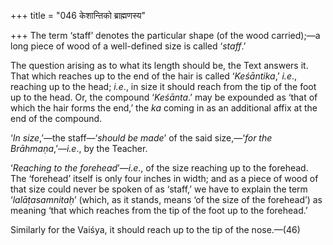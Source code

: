 +++
title = "046 केशान्तिको ब्राह्मणस्य"

+++
The term ‘staff’ denotes the particular shape (of the wood carried);—a
long piece of wood of a well-defined size is called ‘*staff*.’

The question arising as to what its length should be, the Text answers
it. That which reaches up to the end of the hair is called
‘*Keśāntika*,’ *i.e*., reaching up to the head; *i.e*., in size it
should reach from the tip of the foot up to the head. Or, the compound
‘*Keśānta*.’ may be expounded as ‘that of which the hair forms the end,’
the *ka* coming in as an additional affix at the end of the compound.

‘*In size*,’—the staff—‘*should be made*’ of the said size,—‘*for the
Brāhmaṇa*,’—*i.e*., by the Teacher.

‘*Reaching to the forehead*’—*i.e*., of the size reaching up to the
forehead. The ‘forehead’ itself is only four inches in width; and as a
piece of wood of that size could never be spoken of as ‘staff,’ we have
to explain the term ‘*lalāṭasamnitaḥ*’ (which, as it stands, means ‘of
the size of the forehead’) as meaning ‘that which reaches from the tip
of the foot up to the forehead.’

Similarly for the Vaiśya, it should reach up to the tip of the
nose.—(46)


